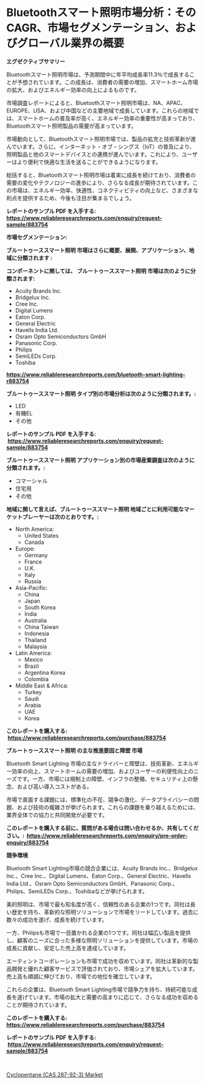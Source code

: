<p><h1>Bluetoothスマート照明市場分析：そのCAGR、市場セグメンテーション、およびグローバル業界の概要</h1></p><p><strong>エグゼクティブサマリー</strong></p>
<p><p>Bluetoothスマート照明市場は、予測期間中に年平均成長率11.3％で成長することが予想されています。この成長は、消費者の需要の増加、スマートホーム市場の拡大、およびエネルギー効率の向上によるものです。</p><p>市場調査レポートによると、Bluetoothスマート照明市場は、NA、APAC、EUROPE、USA、および中国などの主要地域で成長しています。これらの地域では、スマートホームの普及率が高く、エネルギー効率の重要性が高まっており、Bluetoothスマート照明製品の需要が高まっています。</p><p>市場動向として、Bluetoothスマート照明市場では、製品の拡充と技術革新が進んでいます。さらに、インターネット・オブ・シングス（IoT）の普及により、照明製品と他のスマートデバイスとの連携が進んでいます。これにより、ユーザーはより便利で快適な生活を送ることができるようになります。</p><p>総括すると、Bluetoothスマート照明市場は着実に成長を続けており、消費者の需要の変化やテクノロジーの進歩により、さらなる成長が期待されています。この市場は、エネルギー効率、快適性、コネクティビティの向上など、さまざまな利点を提供するため、今後も注目が集まるでしょう。</p></p>
<p><strong>レポートのサンプル PDF を入手する: <a href="https://www.reliableresearchreports.com/enquiry/request-sample/883754">https://www.reliableresearchreports.com/enquiry/request-sample/883754</a></strong></p>
<p><strong>市場セグメンテーション:</strong></p>
<p><strong> ブルートゥーススマート照明 市場はさらに概要、展開、アプリケーション、地域に分類されます :</strong></p>
<p><strong>コンポーネントに関しては、 ブルートゥーススマート照明 市場は次のように分類されます: &nbsp;</strong></p>
<p><ul><li>Acuity Brands Inc.</li><li>Bridgelux Inc.</li><li>Cree Inc.</li><li>Digital Lumens</li><li>Eaton Corp.</li><li>General Electric</li><li>Havells India Ltd.</li><li>Osram Opto Semiconductors GmbH</li><li>Panasonic Corp.</li><li>Philips</li><li>SemiLEDs Corp.</li><li>Toshiba</li></ul></p>
<p><strong><a href="https://www.reliableresearchreports.com/bluetooth-smart-lighting-r883754">https://www.reliableresearchreports.com/bluetooth-smart-lighting-r883754</a></strong></p>
<p><strong> ブルートゥーススマート照明 タイプ別の市場分析は次のように分類されます。:</strong></p>
<p><ul><li>LED</li><li>有機EL</li><li>その他</li></ul></p>
<p><strong>レポートのサンプル PDF を入手する: &nbsp;<a href="https://www.reliableresearchreports.com/enquiry/request-sample/883754">https://www.reliableresearchreports.com/enquiry/request-sample/883754</a></strong></p>
<p><strong> ブルートゥーススマート照明 アプリケーション別の市場産業調査は次のように分類されます。:</strong></p>
<p><ul><li>コマーシャル</li><li>住宅用</li><li>その他</li></ul></p>
<p><strong>地域に関して言えば、ブルートゥーススマート照明 地域ごとに利用可能なマーケットプレーヤーは次のとおりです。:</strong></p>
<p><ul>
    <li>
        North America:
        <ul>
            <li>United States</li>
            <li>Canada</li>
        </ul>
    </li>
    <li>
        Europe:
        <ul>
            <li>Germany</li>
            <li>France</li>
            <li>U.K.</li>
            <li>Italy</li>
            <li>Russia</li>
        </ul>
    </li>
    <li>
        Asia-Pacific:
        <ul>
            <li>China</li>
            <li>Japan</li>
            <li>South Korea</li>
            <li>India</li>
            <li>Australia</li>
            <li>China Taiwan</li>
            <li>Indonesia</li>
            <li>Thailand</li>
            <li>Malaysia</li>
        </ul>
    </li>
    <li>
        Latin America:
        <ul>
            <li>Mexico</li>
            <li>Brazil</li>
            <li>Argentina Korea</li>
            <li>Colombia</li>
        </ul>
    </li>
    <li>
        Middle East & Africa:
        <ul>
            <li>Turkey</li>
            <li>Saudi</li>
            <li>Arabia</li>
            <li>UAE</li>
            <li>Korea</li>
        </ul>
    </li>
    </ul></p>
<p><strong>このレポートを購入する: &nbsp;<a href="https://www.reliableresearchreports.com/purchase/883754">https://www.reliableresearchreports.com/purchase/883754</a></strong></p>
<p><strong>ブルートゥーススマート照明 の主な推進要因と障壁 市場</strong></p>
<p><p>Bluetooth Smart Lighting 市場の主なドライバーと障壁は、技術革新、エネルギー効率の向上、スマートホームの需要の増加、およびユーザーの利便性向上のニーズです。一方、市場には規制上の障壁、インフラの整備、セキュリティ上の懸念、および高い導入コストがある。</p><p>市場で直面する課題には、標準化の不在、競争の激化、データプライバシーの問題、および技術の複雑さが挙げられます。これらの課題を乗り越えるためには、業界全体での協力と共同開発が必要です。</p></p>
<p><strong>このレポートを購入する前に、質問がある場合は問い合わせるか、共有してください。:&nbsp; <a href="https://www.reliableresearchreports.com/enquiry/pre-order-enquiry/883754">https://www.reliableresearchreports.com/enquiry/pre-order-enquiry/883754</a></strong></p>
<p><strong>競争環境</strong></p>
<p><p>Bluetooth Smart Lighting市場の競合企業には、Acuity Brands Inc.、Bridgelux Inc.、Cree Inc.、Digital Lumens、Eaton Corp.、General Electric、Havells India Ltd.、Osram Opto Semiconductors GmbH、Panasonic Corp.、Philips、SemiLEDs Corp.、Toshibaなどが挙げられます。</p><p>美的照明は、市場で最も知名度が高く、信頼性のある企業の1つです。同社は長い歴史を持ち、革新的な照明ソリューションで市場をリードしています。過去に数々の成功を遂げ、成長を続けています。</p><p>一方、Philipsも市場で一目置かれる企業の1つです。同社は幅広い製品を提供し、顧客のニーズに合った多様な照明ソリューションを提供しています。市場の成長に貢献し、安定した売上高を達成しています。</p><p>エーティントコーポレーションも市場で成功を収めています。同社は革新的な製品開発と優れた顧客サービスで評価されており、市場シェアを拡大しています。売上高も順調に伸びており、市場での地位を確立しています。</p><p>これらの企業は、Bluetooth Smart Lighting市場で競争力を持ち、持続可能な成長を遂げています。市場の拡大と需要の高まりに応じて、さらなる成功を収めることが期待されています。</p></p>
<p><strong>このレポートを購入する: &nbsp; <a href="https://www.reliableresearchreports.com/purchase/883754">https://www.reliableresearchreports.com/purchase/883754</a></strong></p>
<p><strong>レポートのサンプル PDF を入手する: &nbsp;<a href="https://www.reliableresearchreports.com/enquiry/request-sample/883754">https://www.reliableresearchreports.com/enquiry/request-sample/883754</a></strong><strong></strong></p>
<p>&nbsp;</p>
<p><p><a href="https://nifty-kite-d51.notion.site/Cyclopentane-CAS-287-92-3-Market-Size-Market-Outlook-and-Market-Forecast-2024-to-2031-ba9995fe90984acb89eb71704010cd2a">Cyclopentane (CAS 287-92-3) Market</a></p></p>
